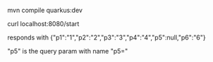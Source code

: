 mvn compile quarkus:dev

curl localhost:8080/start

responds with
{"p1":"1","p2":"2","p3":"3","p4":"4","p5":null,"p6":"6"}

"p5" is the query param with name "p5="
